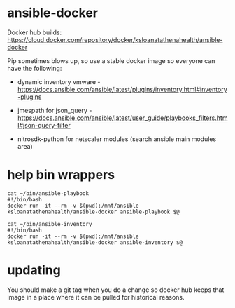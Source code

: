 # ansible-docker

Docker hub builds: https://cloud.docker.com/repository/docker/ksloanatathenahealth/ansible-docker

Pip sometimes blows up, so use a stable docker image so everyone can have the following:

- dynamic inventory vmware - https://docs.ansible.com/ansible/latest/plugins/inventory.html#inventory-plugins

- jmespath for json_query - https://docs.ansible.com/ansible/latest/user_guide/playbooks_filters.html#json-query-filter

- nitrosdk-python for netscaler modules (search ansible main modules area)

# help bin wrappers

```
cat ~/bin/ansible-playbook
#!/bin/bash
docker run -it --rm -v $(pwd):/mnt/ansible ksloanatathenahealth/ansible-docker ansible-playbook $@
```

```
cat ~/bin/ansible-inventory
#!/bin/bash
docker run -it --rm -v $(pwd):/mnt/ansible ksloanatathenahealth/ansible-docker ansible-inventory $@
```

# updating
You should make a git tag when you do a change so docker hub keeps that image in a place where it can be pulled for historical reasons.
